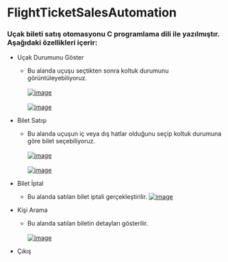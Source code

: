 # FlightTicketSalesAutomation

### Uçak bileti satış otomasyonu C programlama dili ile yazılmıştır. Aşağıdaki özellikleri içerir:
* Uçak Durumunu Göster <br/>
  * Bu alanda uçuşu seçtikten sonra koltuk durumunu görüntüleyebiliyoruz. <br/> <br/>
  [![image](https://www.linkpicture.com/q/ucuslar.png)](https://www.linkpicture.com/view.php?img=LPic6480b68c0699f566784123) <br/> <br/>
  [![image](https://www.linkpicture.com/q/koltuklar.png)](https://www.linkpicture.com/view.php?img=LPic6480b7bf587011323301132)
 
* Bilet Satışı
  * Bu alanda uçuşun iç veya dış hatlar olduğunu seçip koltuk durumuna göre bilet seçebiliyoruz. <br/> <br/>
    [![image](https://www.linkpicture.com/q/satis.png)](https://www.linkpicture.com/view.php?img=LPic6480b85ebb6a6721991729) <br/> <br/>
    [![image](https://www.linkpicture.com/q/satisdetay.png)](https://www.linkpicture.com/view.php?img=LPic6480b98f856b6930858297)
    
* Bilet İptal
  * Bu alanda satılan bilet iptali gerçekleştirilir.
  [![image](https://www.linkpicture.com/q/biletiptal.png)](https://www.linkpicture.com/view.php?img=LPic6480bb90e1919235791908)
* Kişi Arama
  * Bu alanda satılan biletin detayları gösterilir. <br/> <br/>
    [![image](https://www.linkpicture.com/q/arama.png)](https://www.linkpicture.com/view.php?img=LPic6480bcd1bddf31506667190)
* Çıkış
